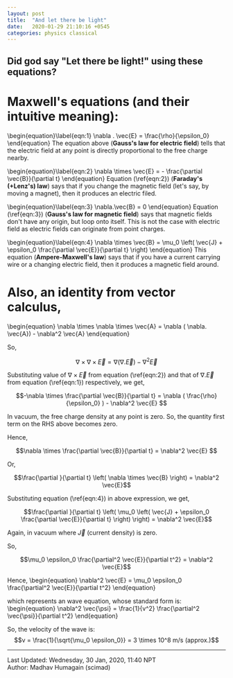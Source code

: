 ```yaml
---
layout: post
title:  "And let there be light"
date:   2020-01-29 21:10:16 +0545
categories: physics classical
---
```

<script type="text/javascript" async
  src="https://cdnjs.cloudflare.com/ajax/libs/mathjax/2.7.5/MathJax.js?config=TeX-MML-AM_CHTML">
</script>

<script type="text/x-mathjax-config">
    MathJax.Hub.Config({
        TeX: { equationNumbers: { autoNumber: "AMS" } },
        displayAlign: "center",
        tex2jax: {
            inlineMath: [ ['$','$'], ["\\(","\\)"] ],
            processEscapes: true
        }
    });
</script>

## Did god say "Let there be light!" using these equations?

# Maxwell's equations (and their intuitive meaning):

\begin{equation}\label{eqn:1}
\nabla . \vec{E} = \frac{\rho}{\epsilon_0}
\end{equation}
The equation above (**Gauss's law for electric field**) tells that the electric field at any point is directly proportional to the free charge nearby.


\begin{equation}\label{eqn:2}
\nabla \times \vec{E} = - \frac{\partial \vec{B}}{\partial t}
\end{equation}
Equation (\ref{eqn:2}) (**Faraday's (+Lenz's) law**) says that if you change the magnetic field (let's say, by moving a magnet), then it produces an electric filed.

\begin{equation}\label{eqn:3}
\nabla.\vec{B} = 0
\end{equation}
Equation (\ref{eqn:3}) (**Gauss's law for magnetic field**) says that magnetic fields don't have any origin, but loop onto itself. This is not the case with electric field as electric fields can originate from point charges.

\begin{equation}\label{eqn:4}
\nabla \times \vec{B} = \mu_0 \left( \vec{J} + \epsilon_0 \frac{\partial \vec{E}}{\partial t} \right)
\end{equation}
This equation (**Ampere-Maxwell's law**) says that if you have a current carrying wire or a changing electric field, then it produces a magnetic field around.

# Also, an identity from vector calculus, 

\begin{equation}
\nabla \times \nabla \times \vec{A} = \nabla ( \nabla. \vec{A}) - \nabla^2 \vec{A}
\end{equation}

So,

$$\nabla \times \nabla \times \vec{E} = \nabla ( \nabla. \vec{E} ) - \nabla^2 \vec{E} $$

Substituting value of $\nabla \times \vec{E}$ from equation (\ref{eqn:2}) and that of $\nabla. \vec{E}$ from equation (\ref{eqn:1}) respectively, we get,

$$-\nabla \times \frac{\partial \vec{B}}{\partial t} = \nabla ( \frac{\rho}{\epsilon_0} ) - \nabla^2 \vec{E} $$

In vacuum, the free charge density at any point is zero. So, the quantity first term on the RHS above becomes zero.

Hence,

$$\nabla \times \frac{\partial \vec{B}}{\partial t} = \nabla^2 \vec{E} $$

Or,

$$\frac{\partial }{\partial t} \left( \nabla \times \vec{B} \right) = \nabla^2 \vec{E}$$

Substituting equation (\ref{eqn:4}) in above expression, we get, 

$$\frac{\partial }{\partial t} \left( \mu_0 \left( \vec{J} + \epsilon_0 \frac{\partial \vec{E}}{\partial t} \right) \right) = \nabla^2 \vec{E}$$

Again, in vacuum where $\vec{J}$ (current density) is zero.

So,

$$\mu_0 \epsilon_0 \frac{\partial^2 \vec{E}}{\partial t^2} = \nabla^2 \vec{E}$$

Hence,
\begin{equation}
\nabla^2 \vec{E} = \mu_0 \epsilon_0 \frac{\partial^2 \vec{E}}{\partial t^2}
\end{equation}

which represents an wave equation, whose standard form is:
\begin{equation}
\nabla^2 \vec{\psi} = \frac{1}{v^2} \frac{\partial^2 \vec{\psi}}{\partial t^2}
\end{equation}

So, the velocity of the wave is:
$$v = \frac{1}{\sqrt{\mu_0 \epsilon_0}} = 3 \times 10^8 m/s (approx.)$$

----------
Last Updated: Wednesday, 30 Jan, 2020, 11:40 NPT  
Author: Madhav Humagain (scimad)